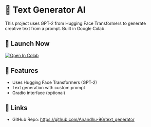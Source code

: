 # 🧠 Text Generator AI

This project uses GPT-2 from Hugging Face Transformers to generate creative text from a prompt. Built in Google Colab.

## 🚀 Launch Now

[![Open In Colab](https://colab.research.google.com/assets/colab-badge.svg)](https://colab.research.google.com/github/Anandhu-96/text_generator/blob/main/Text_Generator_Project.ipynb)

## 📄 Features
- Uses Hugging Face Transformers (GPT-2)
- Text generation with custom prompt
- Gradio interface (optional)

## 🔗 Links
- GitHub Repo: https://github.com/Anandhu-96/text_generator
